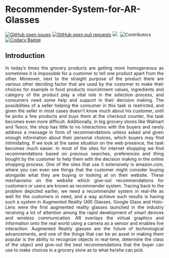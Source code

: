 # Recommender-System-for-AR-Glasses

[![GitHub open issues](https://img.shields.io/github/issues-raw/AzvenusK/Recommender-System-for-AR-Glasses.svg)](https://github.com/AzvenusK/Recommender-System-for-AR-Glasses/issues) 
[![GitHub open pull requests](https://img.shields.io/github/issues-pr-raw/AzvenusK/Recommender-System-for-AR-Glasses.svg)](https://github.com/AzvenusK/Recommender-System-for-AR-Glasses/pulls) 
![](https://img.shields.io/github/repo-size/AzvenusK/Recommender-System-for-AR-Glasses.svg?label=Repo%20size&style=flat-square)&nbsp;
![Contributors](https://img.shields.io/github/contributors/AzvenusK/Recommender-System-for-AR-Glasses.svg?style=flat&label=Contributors&maxAge=86400)
[![Codacy Badge](https://app.codacy.com/project/badge/Grade/b2f9685a62f14cb29afe65c845d9846e)](https://www.codacy.com/gh/AzvenusK/Recommender-System-for-AR-Glasses/dashboard?utm_source=github.com&amp;utm_medium=referral&amp;utm_content=CAT-Technologies/GrocerEase&amp;utm_campaign=Badge_Grade)

## Introduction
<p align="justify">
In today’s times the grocery products are getting more homogeneous as sometimes it is impossible for a customer to tell one product apart from the other. Moreover, next to the straight purpose of the product there are various other deciding factor that are used by the customer to make their choices for example in food products nourishment values, ingredients and category of the product play a vital role in the selection process, and consumers need some help and support in their decision making. The possibilities of a seller helping the consumer in this task is restricted, and given the seller in most cases doesn’t know much about his customer, until he picks a few products and buys them at the checkout counter, the task becomes even more difficult. Additionally, in big grocery stores like Walmart and Tesco, the shop has little to no interactions with the buyers and rarely address a message in form of recommendations unless asked and given enough information about their personal choices, which buyers may find intimidating. If we look at the same situation on the web presence, the task becomes much easier. 
In most of the sites for internet shopping we find recommendations based on previous searches, preferences and thing bought by the customer to help them with the decision making in the online shopping process. One of the sites that use it extensively is amazon.com, where you can even see things that the customer might consider buying alongside what they are buying or looking at on their website. These mechanisms on the website which give-out recommendations for customers or users are known as recommender system. Tracing back to the problem depicted earlier, we need a recommender system in real-life as well for the customers in need, and a way achieve such results is having such a system in Augmented Reality (AR) Glasses. 
Google Glass and Holo-Lens were the first augmented reality glasses launched in the industry receiving a lot of attention among the rapid development of smart devices and wireless communication. AR overlays the virtual graphics and information onto the real world using a camera as a sensor and enables live interaction. Augmented Reality glasses are the future of technological advancements, and one of the things that can be an asset in making them popular is the ability to recognize objects in real-time, determine the class of the object and give-out the best recommendations that the buyer can use to make choices in a grocery store as to what he/she can pick. 
</p>
